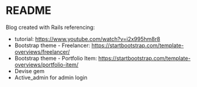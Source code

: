 # README

Blog created with Rails referencing:

- tutorial: https://www.youtube.com/watch?v=i2x995hm8r8
- Bootstrap theme - Freelancer: https://startbootstrap.com/template-overviews/freelancer/
- Bootstrap theme - Portfolio Item: https://startbootstrap.com/template-overviews/portfolio-item/
- Devise gem
- Active_admin for admin login
